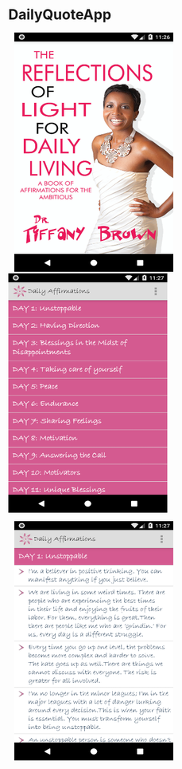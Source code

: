 # DailyQuoteApp
&nbsp;&nbsp;&nbsp;<img src="Imags/Splash.png" width="320" height="480">&nbsp;&nbsp;&nbsp;&nbsp;&nbsp;<img src="Imags/Main.png" width="320" height="480">

&nbsp;&nbsp;&nbsp;<img src="Imags/Second.png" width="320" height="480">
